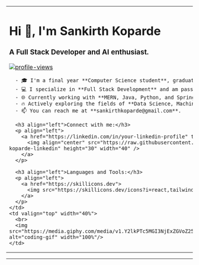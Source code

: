 <table>
  <tr>
    <td valign="top" width="60%">
      <h1 align="left">Hi 👋, I'm Sankirth Koparde</h1>
      <h3 align="left">A Full Stack Developer and AI enthusiast.</h3>
      <p align="left">
        <a href="https://komarev.com/ghpvc/?username=YOUR-USERNAME">
          <img src="https://komarev.com/ghpvc/?username=YOUR-USERNAME&label=Profile%20views&color=0e75b6&style=flat" alt="profile-views" />
        </a>
      </p>

      - 🎓 I'm a final year **Computer Science student**, graduating in 2025.
      - 💻 I specialize in **Full Stack Development** and am passionate about integrating **AI** into applications.
      - 🌐 Currently working with **MERN, Java, Python, and Spring Boot**.
      - 🔥 Actively exploring the fields of **Data Science, Machine Learning, and Web3**.
      - 📫 You can reach me at **sankirthkoparde@gmail.com**.

      <h3 align="left">Connect with me:</h3>
      <p align="left">
        <a href="https://linkedin.com/in/your-linkedin-profile" target="blank">
          <img align="center" src="https://raw.githubusercontent.com/rahuldkjain/github-profile-readme-generator/master/src/images/icons/Social/linked-in-alt.svg" alt="sankirth-koparde-linkedin" height="30" width="40" />
        </a>
      </p>

      <h3 align="left">Languages and Tools:</h3>
      <p align="left">
        <a href="https://skillicons.dev">
          <img src="https://skillicons.dev/icons?i=react,tailwind,bootstrap,nodejs,express,spring,java,python,mysql,mongodb,firebase,git,docker,web3js" />
        </a>
      </p>
    </td>
    <td valign="top" width="40%">
      <br>
      <img src="https://media.giphy.com/media/v1.Y2lkPTc5MGI3NjExZGVoZ25hOGg0OXhvaDI4dHZ6dXR1cDFjaXFkZndqZ3JzbDBuMjN4ZyZlcD12MV9pbnRlcm5hbF9naWZfYnlfaWQmY3Q9cw/M9gbBd9hCsO5i/giphy.gif" alt="coding-gif" width="100%"/>
    </td>
  </tr>
</table>

---

